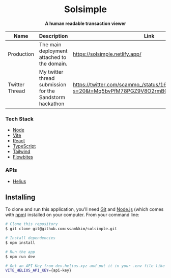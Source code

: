 <div align="center">
  <h1>Solsimple</h1>

  <p>
    <strong>A human readable transaction viewer</strong>
  </p>
</div>

| Name | Description | Link | 
|-|-|-|
Production | The main deployment attached to the domain. | https://solsimple.netlify.app/ |
Twitter Thread | My twitter thread submission for the Sandstorm hackathon | https://twitter.com/scammo_/status/1617589403622461440?s=20&t=Mq5bvPfM78PGZ9V8O2rmBQ |

### Tech Stack

- [Node](https://nodejs.org/en/)
- [Vite](https://vitejs.dev/)
- [React](https://reactjs.org/)
- [TypeScript](https://www.typescriptlang.org/)
- [Tailwind](https://tailwindcss.com/)
- [Flowbites](https://flowbite.com/#components)

### APIs

- [Helius](https://helius.xyz/)

## Installing

<!-- Example: -->

To clone and run this application, you'll need [Git](https://git-scm.com) and [Node.js](https://nodejs.org/en/download/) (which comes with [npm](http://npmjs.com)) installed on your computer. From your command line:

```bash
# Clone this repository
$ git clone git@github.com:ssamkkim/solsimple.git

# Install dependencies
$ npm install

# Run the app
$ npm run dev

# Get an API Key from dev.helius.xyz and put it in your .env file like this
VITE_HELIUS_API_KEY={api-key}
```
